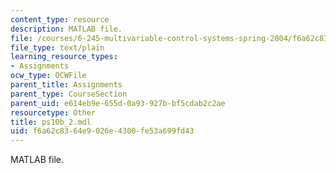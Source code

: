 ```yaml
---
content_type: resource
description: MATLAB file.
file: /courses/6-245-multivariable-control-systems-spring-2004/f6a62c8364e9026e4300fe53a699fd43_ps10b_2.mdl
file_type: text/plain
learning_resource_types:
- Assignments
ocw_type: OCWFile
parent_title: Assignments
parent_type: CourseSection
parent_uid: e614eb9e-655d-0a93-927b-bf5cdab2c2ae
resourcetype: Other
title: ps10b_2.mdl
uid: f6a62c83-64e9-026e-4300-fe53a699fd43
---
```

MATLAB file.

